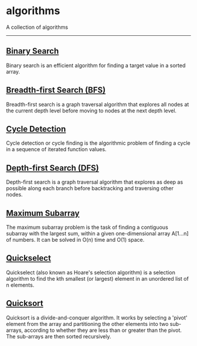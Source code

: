 # algorithms

A collection of algorithms

---

## [Binary Search](./src/binary_search.py)
Binary search is an efficient algorithm for finding a target value in a sorted array.

## [Breadth-first Search (BFS)](./src/bfs.py)
Breadth-first search is a graph traversal algorithm that explores all nodes at the current depth level before moving to nodes at the next depth level.

## [Cycle Detection](./src/cycle_detection.py)
Cycle detection or cycle finding is the algorithmic problem of finding a cycle in a sequence of iterated function values.

## [Depth-first Search (DFS)](./src/dfs.py)
Depth-first search is a graph traversal algorithm that explores as deep as possible along each branch before backtracking and traversing other nodes.

## [Maximum Subarray](./src/maximum_subarray.py)
The maximum subarray problem is the task of finding a contiguous subarray with the largest sum, within a given one-dimensional array A[1...n] of numbers. It can be solved in O(n) time and O(1) space.

## [Quickselect](./src/quickselect.py)
Quickselect (also known as Hoare's selection algorithm) is a selection algorithm to find the kth smallest (or largest) element in an unordered list of n elements.

## [Quicksort](./src/quicksort.py)
Quicksort is a divide-and-conquer algorithm. It works by selecting a 'pivot' element from the array and partitioning the other elements into two sub-arrays, according to whether they are less than or greater than the pivot. The sub-arrays are then sorted recursively.
